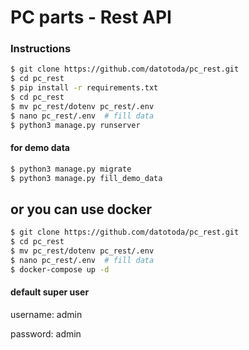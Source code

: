 # PC parts - Rest API

### Instructions 

```bash
$ git clone https://github.com/datotoda/pc_rest.git
$ cd pc_rest
$ pip install -r requirements.txt
$ cd pc_rest
$ mv pc_rest/dotenv pc_rest/.env
$ nano pc_rest/.env  # fill data
$ python3 manage.py runserver
```

#### for demo data

```bash
$ python3 manage.py migrate
$ python3 manage.py fill_demo_data
```

## or you can use docker

```bash
$ git clone https://github.com/datotoda/pc_rest.git
$ cd pc_rest
$ mv pc_rest/dotenv pc_rest/.env
$ nano pc_rest/.env  # fill data
$ docker-compose up -d
```

#### default super user

username: admin

password: admin